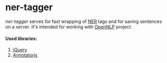 # ner-tagger

*ner-tagger* serves for fast wrapping of [NER](https://en.wikipedia.org/wiki/Named-entity_recognition) tags and for saving sentences on a server.
It's intended for working with [OpenNLP](https://opennlp.apache.org/) project.

#### Used libraries:

1. [jQuery](https://jquery.com/)
2. [Annotatorjs](http://annotatorjs.org/)